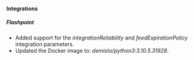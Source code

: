 
#### Integrations
##### Flashpoint
- Added support for the *integrationReliability* and *feedExpirationPolicy* integration parameters.
- Updated the Docker image to: *demisto/python3:3.10.5.31928*.